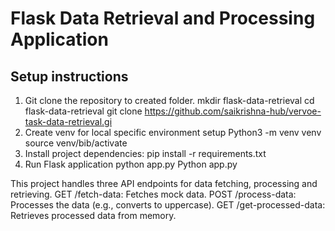 # Flask Data Retrieval and Processing Application

## Setup instructions
1. Git clone the repository to created folder.
   mkdir flask-data-retrieval
   cd flask-data-retrieval
   git clone https://github.com/saikrishna-hub/vervoe-task-data-retrieval.gi
2. Create venv for local specific environment setup
   Python3 -m venv venv
   source venv/bib/activate
3. Install project dependencies:
   pip install -r requirements.txt
4. Run Flask application python app.py
   Python app.py

This project handles three API endpoints for data fetching, processing and retrieving.
GET /fetch-data: Fetches mock data.
POST /process-data: Processes the data (e.g., converts to uppercase).
GET /get-processed-data: Retrieves processed data from memory.

